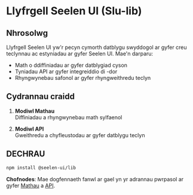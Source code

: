 # **Llyfrgell Seelen UI (Slu-lib)**

## Nhrosolwg

Llyfrgell Seelen UI yw'r pecyn cymorth datblygu swyddogol ar gyfer creu teclynnau ac estyniadau ar gyfer Seelen UI. Mae'n darparu:

* Math o ddiffiniadau ar gyfer datblygiad cyson
* Tyniadau API ar gyfer integreiddio di -dor
* Rhyngwynebau safonol ar gyfer rhyngweithredu teclyn

## Cydrannau craidd

1. **Modiwl Mathau**\
   Diffiniadau a rhyngwynebau math sylfaenol

2. **Modiwl API**\
   Gweithredu a chyfleustodau ar gyfer datblygu teclyn

## DECHRAU

```bash
npm install @seelen-ui/lib
```

**Chofnodes**: Mae dogfennaeth fanwl ar gael yn yr adrannau pwrpasol ar gyfer [Mathau](./library-types) a [API](./library-api).
